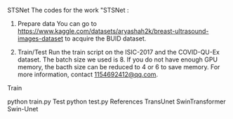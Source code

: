 STSNet
The codes for the work "STSNet
:

1. Prepare data
You can go to https://www.kaggle.com/datasets/aryashah2k/breast-ultrasound-images-dataset to acquire the BUID dataset.

2. Train/Test
Run the train script on the ISIC-2017 and the COVID-QU-Ex dataset. The batch size we used is 8. If you do not have enough GPU memory, the bacth size can be reduced to 4 or 6 to save memory. For more information, contact 1154692412@qq.com.

Train

python train.py 
Test
python test.py 
References
TransUnet
SwinTransformer
Swin-Unet
